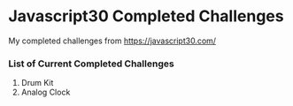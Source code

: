 # Javascript30 Completed Challenges
My completed challenges from https://javascript30.com/


### List of Current Completed Challenges
1. Drum Kit 
2. Analog Clock
